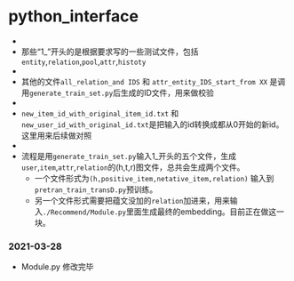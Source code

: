 # python_interface
*
* 那些“1_”开头的是根据要求写的一些测试文件，包括```entity```,```relation```,```pool```,```attr```,```histoty```
* 
* 其他的文件```all_relation_and IDS``` 和 ```attr_entity_IDS_start_from XX``` 是调用```generate_train_set.py```后生成的ID文件，用来做校验
* 
* ```new_item_id_with_original_item_id.txt``` 和```new_user_id_with_original_id.txt```是把输入的id转换成都从0开始的新id。这里用来后续做对照
* 
* 流程是用```generate_train_set.py```输入1_开头的五个文件，生成```user```,```item```,```attr```,```relation```的(h,t,r)图文件，总共会生成两个文件。
  * 一个文件形式为```(h,positive_item,netative_item,relation)``` 输入到```pretran_train_transD.py```预训练。
  * 另一个文件形式需要把蕴文没加的```relation```加进来，用来输入```./Recommend/Module.py```里面生成最终的embedding。目前正在做这一块。
### 2021-03-28
* Module.py 修改完毕

 
